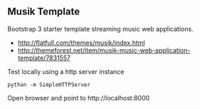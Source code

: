 Musik Template
----------------------
Bootstrap 3 starter template streaming music web applications.

 - http://flatfull.com/themes/musik/index.html
 - http://themeforest.net/item/musik-music-web-application-template/7831557

Test locally using a http server instance

    python -m SimpleHTTPServer

Open browser and point to http://localhost:8000


